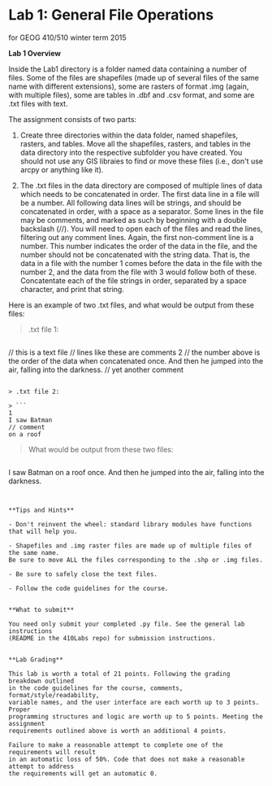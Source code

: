 Lab 1: General File Operations
==============================
for GEOG 410/510 winter term 2015


**Lab 1 Overview**

Inside the Lab1 directory is a folder named data containing a number of files.
Some of the files are shapefiles (made up of several files of the same name with different extensions),
some are rasters of format .img (again, with multiple files), some are tables in .dbf and .csv format,
and some are .txt files with text.

The assignment consists of two parts:

1. Create three directories within the data folder, named shapefiles, rasters, and tables.
Move all the shapefiles, rasters, and tables in the data directory into the respective
subfolder you have created. You should not use any GIS libraies to find or move these files
(i.e., don't use arcpy or anything like it).

2. The .txt files in the data directory are composed of multiple lines of data which needs to
be concatenated in order. The first data line in a file will be a number. All following data
lines will be strings, and should be concatenated in order, with a space as a separator. Some
lines in the file may be comments, and marked as such by beginning with a double backslash (//).
You will need to open each of the files and read the lines, filtering out any comment lines.
Again, the first non-comment line is a number. This number indicates the order of the data in
the file, and the number should not be concatenated with the string data. That is, the data in
a file with the number 1 comes before the data in the file with the number 2, and the data from
the file with 3 would follow both of these. Concatentate each of the file strings in order,
separated by a space character, and print that string.

Here is an example of two .txt files, and what would be output from these files:

> .txt file 1:

> ```
// this is a text file
// lines like these are comments
2
// the number above is the order of the data when concatenated
once. And then he jumped into the air,
falling into
the darkness.
// yet another comment
```

> .txt file 2:

> ```
1
I saw Batman
// comment
on a roof
```

> What would be output from these two files:

> ```
I saw Batman on a roof once. And then he jumped into the air, falling into the darkness.
```

  
**Tips and Hints**

- Don't reinvent the wheel: standard library modules have functions that will help you.

- Shapefiles and .img raster files are made up of multiple files of the same name.
Be sure to move ALL the files corresponding to the .shp or .img files.

- Be sure to safely close the text files.

- Follow the code guidelines for the course.


**What to submit**

You need only submit your completed .py file. See the general lab instructions
(README in the 410Labs repo) for submission instructions.


**Lab Grading**

This lab is worth a total of 21 points. Following the grading breakdown outlined
in the code guidelines for the course, comments, format/style/readability,
variable names, and the user interface are each worth up to 3 points. Proper
programming structures and logic are worth up to 5 points. Meeting the assignment
requirements outlined above is worth an additional 4 points.

Failure to make a reasonable attempt to complete one of the requirements will result
in an automatic loss of 50%. Code that does not make a reasonable attempt to address
the requirements will get an automatic 0.
